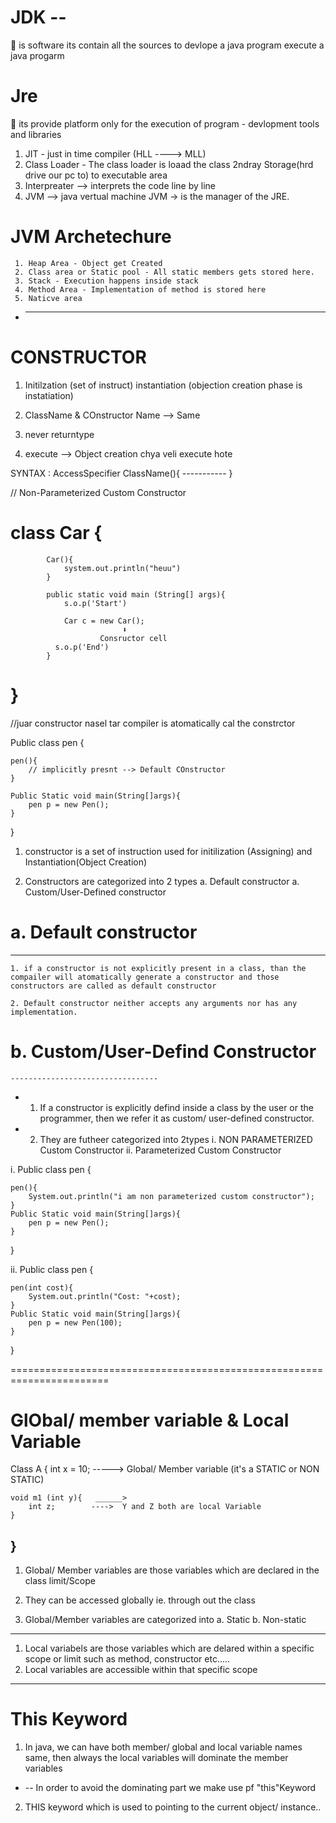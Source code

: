 # JDK --
🌿 is software its contain all the sources to devlope
 a java program execute a java progarm 

# Jre
🌿 its provide platform only for the execution of program
    - devlopment tools and libraries

1. JIT - just in time compiler (HLL ----> MLL)
2. Class Loader - The class loader is loaad the class 2ndray Storage(hrd drive our pc to) to executable area 
3. Interpreater --> interprets the code line by line
4. JVM --> java vertual machine
   JVM -> is the manager of the JRE.


  # JVM Archetechure
     
     1. Heap Area - Object get Created
     2. Class area or Static pool - All static members gets stored here.
     3. Stack - Execution happens inside stack 
     4. Method Area - Implementation of method is stored here
     5. Naticve area 

* ----------------------------------------------------------------

# CONSTRUCTOR

1. Initilzation (set of instruct)
   instantiation (objection creation phase is     instatiation)

2. ClassName & COnstructor Name --> Same
3. never returntype  
4. execute --> Object creation chya veli execute hote

SYNTAX : AccessSpecifier ClassName(){
            -----------
          } 

  // Non-Parameterized Custom Constructor   
 #         class Car {
            
            Car(){
                system.out.println("heuu")
            }
            
            public static void main (String[] args){
                s.o.p('Start')

                Car c = new Car();
                             ⬇
                        Consructor cell
              s.o.p('End')
            }
#         }
  
  //juar constructor nasel tar compiler is atomatically cal the constrctor

  Public class pen {

    pen(){
        // implicitly presnt --> Default COnstructor
    } 

    Public Static void main(String[]args){
        pen p = new Pen();
    }
  }

  1. constructor is a set of instruction used for initilization (Assigning) and Instantiation(Object Creation)
 
 5. Constructors are categorized into 2 types
        a. Default constructor
        a. Custom/User-Defined constructor

 # a. Default constructor
 ---------------------------
    1. if a constructor is not explicitly present in a class, than the compailer will atomatically generate a constructor and those constructors are called as default constructor

    2. Default constructor neither accepts any arguments nor has any implementation.

 # b. Custom/User-Defind Constructor
    ---------------------------------
*   1. If a constructor is explicitly defind inside a class by the user or the programmer, 
       then we refer it as custom/ user-defined constructor.

*    2. They are futheer categorized into 2types
        i. NON PARAMETERIZED Custom Constructor
        ii. Parameterized Custom Constructor
 
 i.  Public class pen {

    pen(){
        System.out.println("i am non parameterized custom constructor");
    } 
    Public Static void main(String[]args){
        pen p = new Pen();
    }
  }

 
 ii.  Public class pen {

    pen(int cost){
        System.out.println("Cost: "+cost);
    } 
    Public Static void main(String[]args){
        pen p = new Pen(100);
    }
  }

=======================================================================

# GlObal/ member variable & Local Variable

Class A {
    int x = 10;  -----> Global/ Member variable (it's a STATIC or NON STATIC)

    void m1 (int y){   ______>
        int z;        ---->  Y and Z both are local Variable
    }
}
---------------------------------------------------------------
1. Global/ Member variables are those variables which are declared in the class limit/Scope

2. They can be accessed globally ie. through out the class

3. Global/Member variables are categorized into
         a. Static
         b. Non-static
--------------------------------------------------------
1. Local variabels are those variables which are delared within a specific      scope or limit such as method, constructor etc.....
2. Local variables are accessible within that specific scope
----------------------------------------------------------------

# This Keyword

1. In java, we can have both member/ global and local variable names same, then always the local variables will dominate the member variables
* -- In order to avoid the dominating part we make use pf "this"Keyword

2. THIS keyword which is used to pointing to the current object/ instance..

